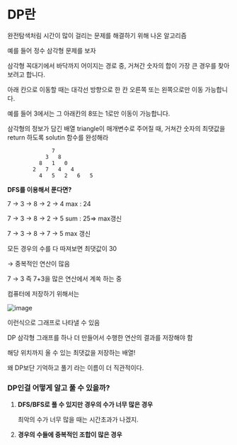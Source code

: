 # DP란

완전탐색처림 시간이 많이 걸리는 문제를 해결하기 위해 나온 알고리즘

예를 들어 정수 삼각형 문제를 보자

삼각형 꼭대기에서 바닥까지 어이지는 경로 중, 거쳐간 숫자의 합이 가장 큰 경우를 찾아보려고 합니다.

아래 칸으로 이동할 때는 대각선 방향으로 한 칸 오른쪽 또는 왼쪽으로만 이동 가능합니다.

예를 들어 3에서는 그 아래칸의 8또는 1로만 이동이 가능합니다.

삼각형의 정보가 담긴 배열 triangle이 매개변수로 주어질 때, 거쳐간 숫자의 최댓값을 return 하도록 solutin 함수를 완성해라

```
		      7
		    3   8
		  8   1   0
		2   7   4   4
	      4   5   2   6   5

```

**DFS를 이용해서 푼다면?**

7 → 3 → 8 → 2 → 4  max : 24

7 → 3 → 8 → 2 → 5 sum : 25⇒ max갱신 

7 → 3 → 8 → 7 → 5 max 갱신 

모든 경우의 수를 다 따져보면 최댓값이 30

→ 중복적인 연산이 많음

7 → 3 즉 7+3을 많은 연산에서 계쏙 하는 중

컴퓨터에 저장하기 위해서는 

![image](https://github.com/user-attachments/assets/8dad14cd-e064-4d29-903b-c24153d8a0ba)

이런식으로 그래프로 나타낼 수 있음

DP 삼각형 그래프를 하나 더 만들어서 수행한 연산의 결과를 저장해야 함

해당 위치까지 올 수 있는 최댓값을 저장하는 배열!

왜 DP보단 기억하고 풀기 라는 이름이 더 직관적이다.

### DP인걸 어떻게 알고 풀 수 있을까?

1. **DFS/BFS로 풀 수 있지만 경우의 수가 너무 많은 경우**
    
    최악의 수가 너무 많을 때는 시간초과가 나겠지.
    
2. **경우의 수들에 중복적인 조합이 많은 경우**
